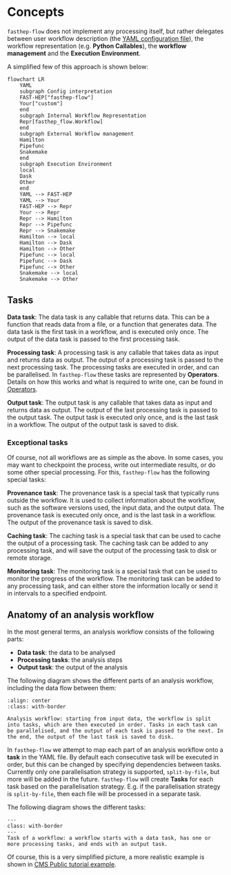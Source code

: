 # Concepts

`fasthep-flow` does not implement any processing itself, but rather delegates
between user workflow description (the
[YAML configuration file](./configuration/index.md)), the workflow
representation (e.g. **Python Callables**), the **workflow management** and the
**Execution Environment**.

<!-- Unless excplicitely stated, every workflow has to start with a **Data task**,
has one or more **Processing tasks**, and end with an **Output task**. -->

A simplified few of this approach is shown below:

```{mermaid}
flowchart LR
    YAML
    subgraph Config interpretation
    FAST-HEP["fasthep-flow"]
    Your["custom"]
    end
    subgraph Internal Workflow Representation
    Repr[fasthep_flow.Workflow]
    end
    subgraph External Workflow management
    Hamilton
    Pipefunc
    Snakemake
    end
    subgraph Execution Environment
    local
    Dask
    Other
    end
    YAML --> FAST-HEP
    YAML --> Your
    FAST-HEP --> Repr
    Your --> Repr
    Repr --> Hamilton
    Repr --> Pipefunc
    Repr --> Snakemake
    Hamilton --> local
    Hamilton --> Dask
    Hamilton --> Other
    Pipefunc --> local
    Pipefunc --> Dask
    Pipefunc --> Other
    Snakemake --> local
    Snakemake --> Other

```

## Tasks

**Data task**: The data task is any callable that returns data. This can be a
function that reads data from a file, or a function that generates data. The
data task is the first task in a workflow, and is executed only once. The output
of the data task is passed to the first processing task.

**Processing task**: A processing task is any callable that takes data as input
and returns data as output. The output of a processing task is passed to the
next processing task. The processing tasks are executed in order, and can be
parallelised. In `fasthep-flow` these tasks are represented by **Operators**.
Details on how this works and what is required to write one, can be found in
[Operators](./operators.md).

**Output task**: The output task is any callable that takes data as input and
returns data as output. The output of the last processing task is passed to the
output task. The output task is executed only once, and is the last task in a
workflow. The output of the output task is saved to disk.

### Exceptional tasks

Of course, not all workflows are as simple as the above. In some cases, you may
want to checkpoint the process, write out intermediate results, or do some other
special processing. For this, `fasthep-flow` has the following special tasks:

**Provenance task**: The provenance task is a special task that typically runs
outside the workflow. It is used to collect information about the workflow, such
as the software versions used, the input data, and the output data. The
provenance task is executed only once, and is the last task in a workflow. The
output of the provenance task is saved to disk.

**Caching task**: The caching task is a special task that can be used to cache
the output of a processing task. The caching task can be added to any processing
task, and will save the output of the processing task to disk or remote storage.

**Monitoring task**: The monitoring task is a special task that can be used to
monitor the progress of the workflow. The monitoring task can be added to any
processing task, and can either store the information locally or send it in
intervals to a specified endpoint.

## Anatomy of an analysis workflow

In the most general terms, an analysis workflow consists of the following parts:

- **Data task**: the data to be analysed
- **Processing tasks**: the analysis steps
- **Output task**: the output of the analysis

The following diagram shows the different parts of an analysis workflow,
including the data flow between them:

```{figure} /images/analysis_workflow.png
:align: center
:class: with-border

Analysis workflow: starting from input data, the workflow is split into tasks, which are then executed in order. Tasks in each task can be parallelised, and the output of each task is passed to the next. In the end, the output of the last task is saved to disk.
```

In `fasthep-flow` we attempt to map each part of an analysis workflow onto a
**task** in the YAML file. By default each consecutive task will be executed in
order, but this can be changed by specifying dependencies between tasks.
Currently only one parallelisation strategy is supported, `split-by-file`, but
more will be added in the future. `fasthep-flow` will create **Tasks** for each
task based on the parallelisation strategy. E.g. if the parallelisation strategy
is `split-by-file`, then each file will be processed in a separate task.

The following diagram shows the different tasks:

```{figure} /images/workflow_stages.png
---
class: with-border
---
Task of a workflow: a workflow starts with a data task, has one or more processing tasks, and ends with an output task.
```

Of course, this is a very simplified picture, a more realistic example is shown
in [CMS Public tutorial example](./examples/cms_pub_example.md).
